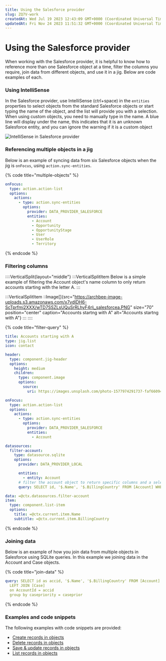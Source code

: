```yaml
---
title: Using the Salesforce provider
slug: ZQ7V-work
createdAt: Wed Jul 19 2023 12:43:09 GMT+0000 (Coordinated Universal Time)
updatedAt: Fri Nov 24 2023 11:51:32 GMT+0000 (Coordinated Universal Time)
---
```


# Using the Salesforce provider

When working with the Salesforce provider, it is helpful to know how to reference more than one Salesforce object at a time, filter the columns you require, join data from different objects, and use it in a jig. Below are code examples of each.

### Using IntelliSense

In the Salesforce provider, use IntelliSense (ctrl+space) in the `entities` properties to select objects from the standard Salesforce objects or start typing the name of the object, and the list will provide you with a selection. When using custom objects, you need to manually type in the name. A blue line will display under the name, this indicates that it is an unknown Salesforce entity, and you can ignore the warning if it is a custom object

![IntelliSense in Salesforce provider](https://archbee-image-uploads.s3.amazonaws.com/x7vdIDH6-ScTprfmi2XXX/PMQUMnHP3uwKCl1GvLxTP_sf-intellisense.gif)

### Referencing multiple objects in a jig

Below is an example of syncing data from six Salesforce objects when the jig is `onFocus`, using `action.sync-entities`.&#x20;

{% code title="multiple-objects" %}
```yaml
onFocus:
  type: action.action-list
  options:
    actions:
      - type: action.sync-entities
        options:
          provider: DATA_PROVIDER_SALESFORCE
          entities:
            - Account
            - Opportunity
            - OpportunityStage
            - User
            - UserRole
            - Territory
```
{% endcode %}

### Filtering columns

::::VerticalSplit{layout="middle"} :::VerticalSplitItem Below is a simple example of filtering the Account object's name column to only return accounts starting with the letter A. :::

:::VerticalSplitItem ::Image\[]{src="https://archbee-image-uploads.s3.amazonaws.com/x7vdIDH6-ScTprfmi2XXX/wTD7SSZLsUQuSrRLhyF4n\_salesforcea.PNG" size="70" position="center" caption="Accounts startng with A" alt="Accounts startng with A"} ::: ::::

{% code title="filter-query" %}
```yaml
title: Accounts starting with A
type: jig.list
icon: contact

header:
  type: component.jig-header
  options:
    height: medium
    children:
      type: component.image
      options:
        source:
          uri: https://images.unsplash.com/photo-1577974291737-faf660945d53?ixlib=rb-4.0.3&ixid=M3wxMjA3fDB8MHxwaG90by1wYWdlfHx8fGVufDB8fHx8fA%3D%3D&auto=format&fit=crop&w=2674&q=80

onFocus:
  type: action.action-list
  options:
    actions:
      - type: action.sync-entities
        options:
          provider: DATA_PROVIDER_SALESFORCE
          entities:
            - Account

datasources:
  filter-account:
    type: datasource.sqlite
    options:
      provider: DATA_PROVIDER_LOCAL

      entities:
        - entity: Account
      # filter the account object to return specific columns and a select number of rows
      query: SELECT id, '$.Name', '$.BillingCountry' FROM [Account] WHERE '$.Name' LIKE 'a%'

data: =@ctx.datasources.filter-account
item:
  type: component.list-item
  options:
    title: =@ctx.current.item.Name
    subtitle: =@ctx.current.item.BillingCountry
```
{% endcode %}

### Joining data

Below is an example of how you join data from multiple objects in Salesforce using SQLite queries. In this example we joining data in the Account and Case objects.

{% code title="join-data" %}
```yaml
query: SELECT id as accid, '$.Name', '$.BillingCountry' FROM [Account]
  LEFT JOIN [Case]
  on AccountId = accid
  group by casepriority = caseprior
```
{% endcode %}

### Examples and code snippets

The following examples with code snippets are provided:

* [Create records in objects](https://docs.jigx.com/examples/create-records-in-objects)
* [Delete records in objects](https://docs.jigx.com/examples/delete-records-in-objects)
* [Save & update records in objects](https://docs.jigx.com/examples/save-and-update-records-in-objects)
* [List records in objects](https://docs.jigx.com/examples/list-records-in-objects)
